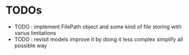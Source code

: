# TODOs

- TODO : implement FilePath object and some kind of file storing with varius limitations
- TODO : revisit models improve it by doing it less complex simplify all possible way
